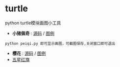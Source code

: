 # turtle
python turtle模块画图小工具

* **小猪佩奇** : [源码](https://github.com/yi1873/turtle/blob/master/peiqi.py) / [图例](https://github.com/yi1873/turtle/blob/master/peiqi.png)
```
python peiqi.py 即可显示画图，可截图保存,关闭窗口即可退出
```
* **樱花** : [源码](https://github.com/yi1873/turtle/blob/master/yinghua.py) / [图例](https://github.com/yi1873/turtle/blob/master/yinghua.py)
* [五星红旗](https://github.com/yi1873/turtle/blob/master/redFlag.py)
